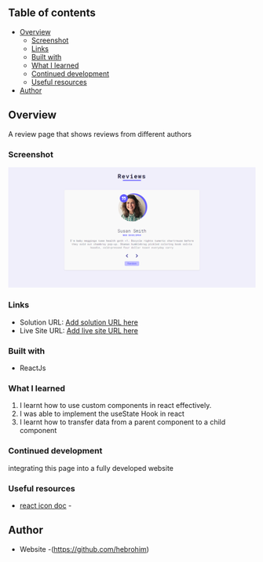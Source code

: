 ## Table of contents

- [Overview](#overview)
  - [Screenshot](#screenshot)
  - [Links](#links)
  - [Built with](#built-with)
  - [What I learned](#what-i-learned)
  - [Continued development](#continued-development)
  - [Useful resources](#useful-resources)
- [Author](#author)

## Overview

A review page that  shows reviews from different authors

### Screenshot

![Screenshot](./src/components/screenshot.png)


### Links

- Solution URL: [Add solution URL here](https://github.com/hebrohim/reactReviewPage)
- Live Site URL: [Add live site URL here](https://ibrahimreviewpage.netlify.app/)

### Built with

- ReactJs




### What I learned
1. I learnt how to use custom components in react effectively.
2. I was able to implement the useState Hook in react
3. I learnt how to transfer data from a parent component to a child component
### Continued development
integrating this page into a fully developed website
### Useful resources

- [react icon doc](https://reactjs.org/docs/hooks-state.html) - 
 
## Author

- Website -(https://github.com/hebrohim)


